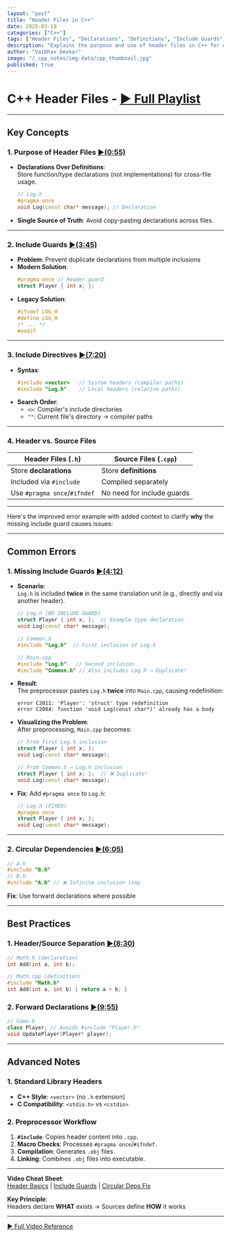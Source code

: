 ```yaml
---
layout: "post"
title: "Header Files in C++"
date: 2025-03-19
categories: ["C++"]
tags: ["Header Files", "Declarations", "Definitions", "Include Guards", "#pragma once", "#include", "Build Process", "Linking"]
description: "Explains the purpose and use of header files in C++ for declarations, include guards (#pragma once), include directives, and avoiding common errors like circular dependencies."
author: "Vaibhav Deokar"
image: "/_cpp_notes/img-data/cpp_thumbnail.jpg"
published: true
---
```

# C++ Header Files - [▶️ Full Playlist](https://www.youtube.com/watch?v=9RJTQmK0YPI&list=PLlrATfBNZ98dudnM48yfGUldqGD0S4FFb&index=10)  

---

## **Key Concepts**  
### 1. **Purpose of Header Files** [▶️(0:55)](https://youtu.be/9RJTQmK0YPI?t=55)  
- **Declarations Over Definitions**:  
  Store function/type declarations (not implementations) for cross-file usage.  
  ```cpp  
  // Log.h  
  #pragma once  
  void Log(const char* message); // Declaration  
  ```  
- **Single Source of Truth**: Avoid copy-pasting declarations across files.  

---

### 2. **Include Guards** [▶️(3:45)](https://youtu.be/9RJTQmK0YPI?t=225)  
- **Problem**: Prevent duplicate declarations from multiple inclusions  
- **Modern Solution**:  
  ```cpp  
  #pragma once // Header guard  
  struct Player { int x; };  
  ```  
- **Legacy Solution**:  
  ```cpp  
  #ifndef LOG_H  
  #define LOG_H  
  /* ... */  
  #endif  
  ```  

---

### 3. **Include Directives** [▶️(7:20)](https://youtu.be/9RJTQmK0YPI?t=440)  
- **Syntax**:  
  ```cpp  
  #include <vector>   // System headers (compiler paths)  
  #include "Log.h"    // Local headers (relative paths)  
  ```  
- **Search Order**:  
  - `<>`: Compiler's include directories  
  - `""`: Current file's directory → compiler paths  

---

### 4. **Header vs. Source Files**  
| **Header Files (`.h`)**          | **Source Files (`.cpp`)**          |  
|----------------------------------|-------------------------------------|  
| Store **declarations**           | Store **definitions**              |  
| Included via `#include`          | Compiled separately                 |  
| Use `#pragma once`/`#ifndef`     | No need for include guards         |  

---

Here's the improved error example with added context to clarify **why** the missing include guard causes issues:

---

## **Common Errors**  
### 1. **Missing Include Guards** [▶️(4:12)](https://youtu.be/9RJTQmK0YPI?t=252)  
- **Scenario**:  
  `Log.h` is included **twice** in the same translation unit (e.g., directly and via another header).  
  ```cpp  
  // Log.h (NO INCLUDE GUARD)  
  struct Player { int x; };  // Example type declaration  
  void Log(const char* message);  
  ```  

  ```cpp  
  // Common.h  
  #include "Log.h"  // First inclusion of Log.h  
  ```  

  ```cpp  
  // Main.cpp  
  #include "Log.h"   // Second inclusion  
  #include "Common.h" // Also includes Log.h → Duplicate!  
  ```  

- **Result**:  
  The preprocessor pastes `Log.h` **twice** into `Main.cpp`, causing redefinition:  
  ```  
  error C2011: 'Player': 'struct' type redefinition  
  error C2084: function 'void Log(const char*)' already has a body  
  ```  

- **Visualizing the Problem**:  
  After preprocessing, `Main.cpp` becomes:  
  ```cpp  
  // From first Log.h inclusion  
  struct Player { int x; };  
  void Log(const char* message);  

  // From Common.h → Log.h inclusion  
  struct Player { int x; };  // ❌ Duplicate!  
  void Log(const char* message);  
  ```  

- **Fix**: Add `#pragma once` to `Log.h`:  
  ```cpp  
  // Log.h (FIXED)  
  #pragma once  
  struct Player { int x; };  
  void Log(const char* message);  
  ```  

---

### 2. **Circular Dependencies** [▶️(6:05)](https://youtu.be/9RJTQmK0YPI?t=365)  
```cpp  
// A.h  
#include "B.h"  
// B.h  
#include "A.h" // ❌ Infinite inclusion loop  
```  
**Fix**: Use forward declarations where possible  

---

## **Best Practices**  
### 1. **Header/Source Separation** [▶️(8:30)](https://youtu.be/9RJTQmK0YPI?t=510)  
```cpp  
// Math.h (declaration)  
int Add(int a, int b);  

// Math.cpp (definition)  
#include "Math.h"  
int Add(int a, int b) { return a + b; }  
```  

### 2. **Forward Declarations** [▶️(9:55)](https://youtu.be/9RJTQmK0YPI?t=595)  
```cpp  
// Game.h  
class Player; // Avoids #include "Player.h"  
void UpdatePlayer(Player* player);  
```  

---

## **Advanced Notes**  
### 1. **Standard Library Headers**  
- **C++ Style**: `<vector>` (no `.h` extension)  
- **C Compatibility**: `<stdio.h>` vs `<cstdio>`  

### 2. **Preprocessor Workflow**  
1. **`#include`**: Copies header content into `.cpp`.  
2. **Macro Checks**: Processes `#pragma once`/`#ifndef`.  
3. **Compilation**: Generates `.obj` files.  
4. **Linking**: Combines `.obj` files into executable.  

---

**Video Cheat Sheet**:  
[Header Basics](https://youtu.be/9RJTQmK0YPI) | [Include Guards](https://youtu.be/9RJTQmK0YPI?t=225) | [Circular Deps Fix](https://youtu.be/9RJTQmK0YPI?t=365)  

**Key Principle**:  
Headers declare **WHAT** exists → Sources define **HOW** it works  

--- 

[▶️ Full Video Reference](https://www.youtube.com/watch?v=9RJTQmK0YPI)
